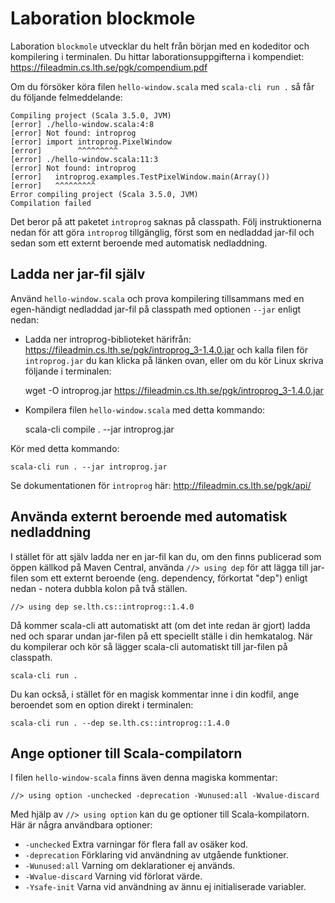 # Laboration blockmole

Laboration `blockmole` utvecklar du helt från början med en kodeditor och kompilering i terminalen. Du hittar laborationsuppgifterna i kompendiet:
https://fileadmin.cs.lth.se/pgk/compendium.pdf

Om du försöker köra filen `hello-window.scala` med `scala-cli run .` så får du följande felmeddelande:
```
Compiling project (Scala 3.5.0, JVM)
[error] ./hello-window.scala:4:8
[error] Not found: introprog
[error] import introprog.PixelWindow
[error]        ^^^^^^^^^
[error] ./hello-window.scala:11:3
[error] Not found: introprog
[error]   introprog.examples.TestPixelWindow.main(Array())
[error]   ^^^^^^^^^
Error compiling project (Scala 3.5.0, JVM)
Compilation failed
```

Det beror på att paketet `introprog` saknas på classpath. Följ instruktionerna nedan för att göra `introprog` tillgänglig, först som en nedladdad jar-fil och sedan som ett externt beroende med automatisk nedladdning.

## Ladda ner jar-fil själv

Använd `hello-window.scala` och prova kompilering tillsammans med en egen-händigt nedladdad jar-fil på classpath med optionen `--jar` enligt nedan:

* Ladda ner introprog-biblioteket härifrån: https://fileadmin.cs.lth.se/pgk/introprog_3-1.4.0.jar och kalla filen för `introprog.jar` du kan klicka på länken ovan, eller om du kör Linux skriva följande i terminalen:

  wget -O introprog.jar https://fileadmin.cs.lth.se/pgk/introprog_3-1.4.0.jar

* Kompilera filen `hello-window.scala` med detta kommando:

    scala-cli compile . --jar introprog.jar 

Kör med detta kommando:

    scala-cli run . --jar introprog.jar

Se dokumentationen för `introprog` här: http://fileadmin.cs.lth.se/pgk/api/

## Använda externt beroende med automatisk nedladdning

I stället för att själv ladda ner en jar-fil kan du, om den finns publicerad som öppen källkod på Maven Central, använda `//> using dep` för att lägga till jar-filen som ett externt beroende (eng. dependency, förkortat "dep") enligt nedan - notera dubbla kolon på två ställen. 

``` 
//> using dep se.lth.cs::introprog::1.4.0
```

Då kommer scala-cli att automatiskt att (om det inte redan är gjort) ladda ned och sparar undan jar-filen på ett speciellt ställe i din hemkatalog. När du kompilerar och kör så lägger scala-cli automatiskt till jar-filen på classpath.

    scala-cli run . 


Du kan också, i stället för en magisk kommentar inne i din kodfil, ange beroendet som en option direkt i terminalen: 

    scala-cli run . --dep se.lth.cs::introprog::1.4.0

## Ange optioner till Scala-compilatorn

I filen `hello-window-scala` finns även denna magiska kommentar:

    //> using option -unchecked -deprecation -Wunused:all -Wvalue-discard

Med hjälp av `//> using option` kan du ge optioner till Scala-kompilatorn. Här är några användbara optioner:

* `-unchecked` Extra varningar för flera fall av osäker kod. 
* `-deprecation` Förklaring vid användning av utgående funktioner.
* `-Wunused:all` Varning om deklarationer ej används. 
* `-Wvalue-discard` Varning vid förlorat värde.
* `-Ysafe-init` Varna vid användning av ännu ej initialiserade variabler. 